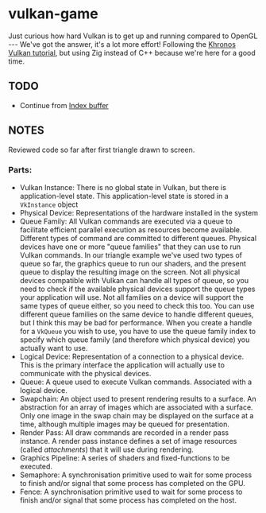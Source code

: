 # vulkan-game
Just curious how hard Vulkan is to get up and running compared to OpenGL --- We've got the answer, it's a lot more effort!
Following the [Khronos Vulkan tutorial](https://docs.vulkan.org/tutorial/latest/00_Introduction.html), but using Zig instead of C++ because we're here for a good time.

## TODO
- Continue from [Index buffer](https://docs.vulkan.org/tutorial/latest/04_Vertex_buffers/03_Index_buffer.html)

## NOTES
Reviewed code so far after first triangle drawn to screen.

### Parts:
- Vulkan Instance: There is no global state in Vulkan, but there is application-level state. This application-level state is stored in a `VkInstance` object
- Physical Device: Representations of the hardware installed in the system
- Queue Family: All Vulkan commands are executed via a queue to facilitate efficient parallel execution as resources become available. Different types of command are committed to different queues. Physical devices have one or more "queue families" that they can use to run Vulkan commands. In our triangle example we've used two types of queue so far, the graphics queue to run our shaders, and the present queue to display the resulting image on the screen. Not all physical devices compatible with Vulkan can handle all types of queue, so you need to check if the available physical devices support the queue types your application will use. Not all families on a device will support the same types of queue either, so you need to check this too. You can use different queue families on the same device to handle different queues, but I think this may be bad for performance. When you create a handle for a `VkQueue` you wish to use, you have to use the queue family index to specify which queue family (and therefore which physical device) you actually want to use. 
- Logical Device: Representation of a connection to a physical device. This is the primary interface the application will actually use to communicate with the physical devices. 
- Queue: A queue used to execute Vulkan commands. Associated with a logical device.
- Swapchain: An object used to present rendering results to a surface. An abstraction for an array of images which are associated with a surface. Only one image in the swap chain may be displayed on the surface at a time, although multiple images may be queued for presentation. 
- Render Pass: All draw commands are recorded in a render pass instance. A render pass instance defines a set of image resources (called _attachments_) that it will use during rendering. 
- Graphics Pipeline: A series of shaders and fixed-functions to be executed.
- Semaphore: A synchronisation primitive used to wait for some process to finish and/or signal that some process has completed on the GPU.
- Fence: A synchronisation primitive used to wait for some process to finish and/or signal that some process has completed on the host.
